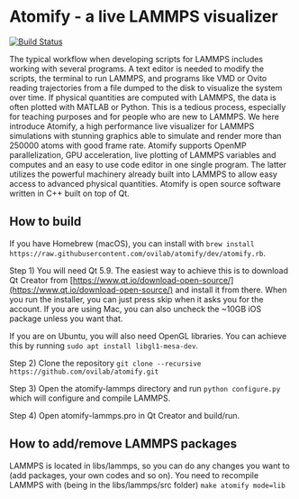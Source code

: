 # Atomify - a live LAMMPS visualizer #

[![Build Status](https://travis-ci.org/ovilab/atomify-lammps.svg?branch=dev)](https://travis-ci.org/ovilab/atomify-lammps)

The typical workflow when developing scripts for LAMMPS includes working with several programs. A text editor is needed to modify the scripts, the terminal to run LAMMPS, and programs like VMD or Ovito reading trajectories from a file dumped to the disk to visualize the system over time. If physical quantities are computed with LAMMPS, the data is often plotted with MATLAB or Python. This is a tedious process, especially for teaching purposes and for people who are new to LAMMPS. We here introduce Atomify, a high performance live visualizer for LAMMPS simulations with stunning graphics able to simulate and render more than 250000 atoms with good frame rate. Atomify supports OpenMP parallelization, GPU acceleration, live plotting of LAMMPS variables and computes and an easy to use code editor in one single program. The latter utilizes the powerful machinery already built into LAMMPS to allow easy access to advanced physical quantities. Atomify is open source software written in C++ built on top of Qt. 

## How to build ##

If you have Homebrew (macOS), you can install with `brew install https://raw.githubusercontent.com/ovilab/atomify/dev/atomify.rb`.

Step 1)
You will need Qt 5.9. The easiest way to achieve this is to download Qt Creator from [https://www.qt.io/download-open-source/](https://www.qt.io/download-open-source/) and install it from there. When you run the installer, you can just press skip when it asks you for the account. If you are using Mac, you can also uncheck the ~10GB iOS package unless you want that.

If you are on Ubuntu, you will also need OpenGL libraries. You can achieve this by running `sudo apt install libgl1-mesa-dev`.

Step 2)
Clone the repository `git clone --recursive https://github.com/ovilab/atomify.git`

Step 3)
Open the atomify-lammps directory and run `python configure.py` which will configure and compile LAMMPS. 

Step 4)
Open atomify-lammps.pro in Qt Creator and build/run.

## How to add/remove LAMMPS packages ##
LAMMPS is located in libs/lammps, so you can do any changes you want to (add packages, your own codes and so on). You need to recompile LAMMPS with (being in the libs/lammps/src folder)
`make atomify mode=lib`